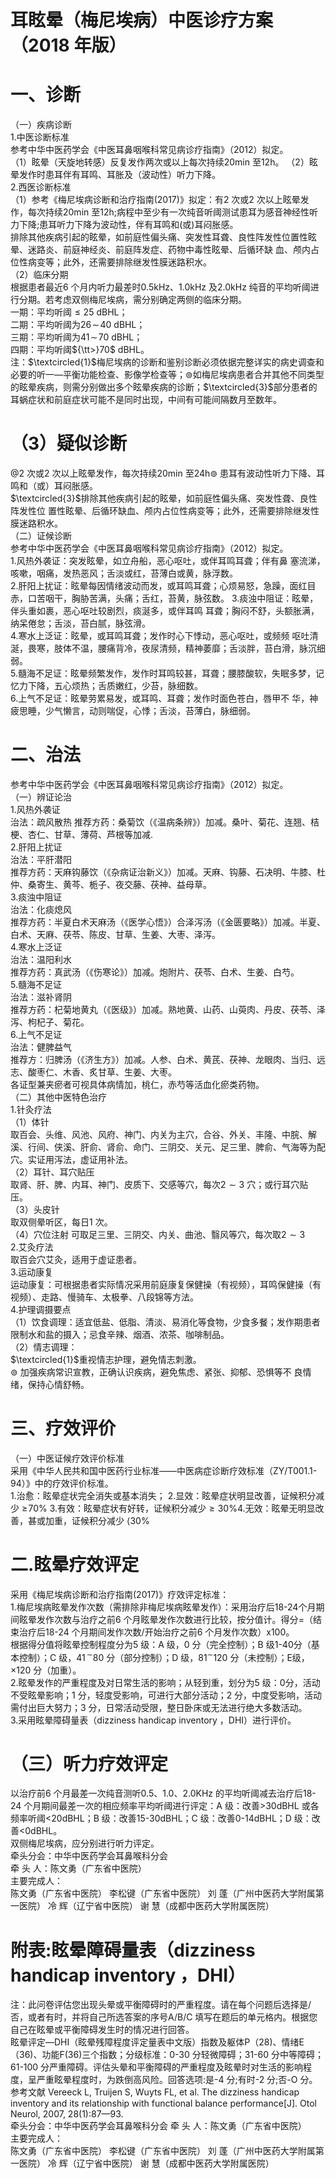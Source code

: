 # 耳眩晕（梅尼埃病）中医诊疗方案 （2018 年版）  
# 一、诊断  
（一）疾病诊断  
1.中医诊断标准  
参考中华中医药学会《中医耳鼻咽喉科常见病诊疗指南》（2012）拟定。  
（1）眩晕（天旋地转感）反复发作两次或以上每次持续20min 至12h。 （2）眩晕发作时患耳伴有耳鸣、耳胀及（波动性）听力下降。  
2.西医诊断标准  
（1）参考《梅尼埃病诊断和治疗指南(2017)》拟定：有2 次或2 次以上眩晕发作，每次持续20min 至12h;病程中至少有一次纯音听阈测试患耳为感音神经性听力下降;患耳听力下降为波动性，伴有耳鸣和(或)耳闷胀感。  
排除其他疾病引起的眩晕，如前庭性偏头痛、突发性耳聋、良性阵发性位置性眩晕、迷路炎、前庭神经炎、前庭阵发症、药物中毒性眩晕、后循环缺 血、颅内占位性病变等；此外，还需要排除继发性膜迷路积水。  
（2）临床分期  
根据患者最近6 个月内听力最差时0.5kHz、1.0kHz 及2.0kHz 纯音的平均听阈进行分期。若考虑双侧梅尼埃病，需分别确定两侧的临床分期。  
一期：平均听阈${\leqslant}25$ dBHL；  
二期：平均听阈为$26\!\sim\!40$ dBHL；  
三期：平均听阈为$41\!\sim\!70$ dBHL；  
四期：平均听阈${\tt>}70$ dBHL。  
注：$\textcircled{1}$梅尼埃病的诊断和鉴别诊断必须依据完整详实的病史调查和必要的听一—平衡功能检查、影像学检查等；$\circledcirc$如梅尼埃病患者合并其他不同类型的眩晕疾病，则需分别做出多个眩晕疾病的诊断；$\textcircled{3}$部分患者的耳蜗症状和前庭症状可能不是同时出现，中间有可能间隔数月至数年。  
# （3）疑似诊断  
$@2$ 次或2 次以上眩晕发作，每次持续20min 至$24\mathrm{h}$$\circledcirc$ 患耳有波动性听力下降、耳鸣和（或）耳闷胀感。  
$\textcircled{3}$排除其他疾病引起的眩晕，如前庭性偏头痛、突发性聋、良性阵发性位 置性眩晕、后循环缺血、颅内占位性病变等；此外，还需要排除继发性膜迷路积水。  
（二）证候诊断  
参考中华中医药学会《中医耳鼻咽喉科常见病诊疗指南》（2012）拟定。  
1.风热外袭证：突发眩晕，如立舟船，恶心呕吐，或伴耳鸣耳聋；伴有鼻 塞流涕，咳嗽，咽痛，发热恶风；舌淡或红，苔薄白或黄，脉浮数。  
2.肝阳上扰证：眩晕每因情绪波动而发，或耳鸣耳聋；心烦易怒，急躁，面红目赤，口苦咽干，胸胁苦满，头痛；舌红，苔黄，脉弦数。  3.痰浊中阻证：眩晕，伴头重如裹，恶心呕吐较剧烈，痰涎多，或伴耳鸣 耳聋；胸闷不舒，头额胀满，纳呆倦怠；舌淡，苔白腻，脉弦滑。  
4.寒水上泛证：眩晕，或耳鸣耳聋；发作时心下悸动，恶心呕吐，或频频 呕吐清涎，畏寒，肢体不温，腰痛背冷，夜尿清频，精神萎靡；舌淡胖，苔白滑，脉沉细弱。  
5.髓海不足证：眩晕频繁发作，发作时耳鸣较甚，耳聋；腰膝酸软，失眠多梦，记忆力下降，五心烦热；舌质嫩红，少苔，脉细数。  
6.上气不足证：眩晕劳累易发，或耳鸣、耳聋；发作时面色苍白，唇甲不 华，神疲思睡，少气懒言，动则喘促，心悸；舌淡，苔薄白，脉细弱。  
# 二、治法  
参考中华中医药学会《中医耳鼻咽喉科常见病诊疗指南》（2012）拟定。  
（一）辨证论治  
1.风热外袭证  
治法：疏风散热  推荐方药：桑菊饮（《温病条辨》）加减。桑叶、菊花、连翘、桔梗、杏仁、甘草、薄荷、芦根等加减.  
2.肝阳上扰证  
治法：平肝潜阳  
推荐方药：天麻钩藤饮（《杂病证治新义》）加减。天麻、钩藤、石决明、牛膝、杜仲、桑寄生、黄芩、栀子、夜交藤、茯神、益母草。  
3.痰浊中阻证  
治法：化痰熄风  
推荐方药：半夏白术天麻汤（《医学心悟》）合泽泻汤（《金匮要略》）加减。半夏、白术、天麻、茯苓、陈皮、甘草、生姜、大枣、泽泻。  
4.寒水上泛证  
治法：温阳利水  
推荐方药：真武汤（《伤寒论》）加减。炮附片、茯苓、白术、生姜、白芍。  
5.髓海不足证  
治法：滋补肾阴  
推荐方药：杞菊地黄丸（《医级》）加减。熟地黄、山药、山萸肉、丹皮、茯苓、泽泻、枸杞子、菊花。  
6.上气不足证  
治法：健脾益气  
推荐方：归脾汤（《济生方》）加减。人参、白术、黄芪、茯神、龙眼肉、当归、远志、酸枣仁、木香、炙甘草、生姜、大枣。  
各证型兼夹瘀者可视具体病情加，桃仁，赤芍等活血化瘀类药物。  
（二）其他中医特色治疗  
1.针灸疗法  
（1）体针  
取百会、头维、风池、风府、神门、内关为主穴，合谷、外关、丰隆、中脘、解溪、行间、侠溪、肝俞、肾俞、命门、三阴交、关元、足三里、脾俞、气海等为配穴。实证用泻法，虚证用补法。  
（2）耳针、耳穴贴压  
取肾、肝、脾、内耳、神门、皮质下、交感等穴，每次$2{\sim}3$ 穴；或行耳穴贴压。  
（3）头皮针  
取双侧晕听区，每日1 次。  
（4）穴位注射  可取足三里、三阴交、内关、曲池、翳风等穴，每次取$2{\sim}3$  
2.艾灸疗法  
取百会穴艾灸，适用于虚证患者。  
3.运动康复  
运动康复：可根据患者实际情况采用前庭康复保健操（有视频），耳鸣保健操（有视频）、走路、慢骑车、太极拳、八段锦等方法。  
4.护理调摄要点  
（1）饮食调理：适宜低盐、低脂、清淡、易消化等食物，少食多餐；发作期患者限制水和盐的摄入；忌食辛辣、烟酒、浓茶、咖啡制品。  
（2）情志调理：  
$\textcircled{1}$重视情志护理，避免情志刺激。  
$\circledcirc$ 加强疾病常识宣教，正确认识疾病，避免焦虑、紧张、抑郁、恐惧等不 良情绪，保持心情舒畅。  
# 三、疗效评价  
（一）中医证候疗效评价标准  
采用《中华人民共和国中医药行业标准——中医病症诊断疗效标准（ZY/T001.1-94）》中的疗效评价标准。  
1.治愈：眩晕症状完全消失或基本消失； 2.显效：眩晕症状明显改善，证候积分减少 $\geqslant\!70\%$ 3.有效：眩晕症状有好转，证候积分减少${\geqslant}30\%$4.无效：眩晕无明显改善，甚或加重，证候积分减少 $\langle30\%$  
# 二.眩晕疗效评定  
采用《梅尼埃病诊断和治疗指南(2017)》疗效评定标准：  
1.梅尼埃病眩晕发作次数（需排除非梅尼埃病眩晕发作）：采用治疗后18-24个月期间眩晕发作次数与治疗之前6 个月眩晕发作次数进行比较，按分值计。得分$=$（结束治疗后18-24 个月期间发作次数/开始治疗之前6 个月发作次数）x100。  
根据得分值将眩晕控制程度分为5 级：A 级，0 分（完全控制）；B 级1-40分（基本控制）；C 级，$41\,^{\sim}80$ 分（部分控制）；D 级，$81^{\sim}120$ 分（未控制）；E级，$\mathord{\times}120$ 分（加重）。  
2.眩晕发作的严重程度及对日常生活的影响；从轻到重，划分为5 级：0分，活动不受眩晕影响；1 分，轻度受影响，可进行大部分活动；2 分，中度受影响，活动需付出巨大努力；3 分，日常活动受限，整日卧床或无法进行绝大多数活动。  
3.采用眩晕障碍量表（dizziness handicap inventory ，DHI）进行评价。  
# （三）听力疗效评定  
以治疗前6 个月最差一次纯音测听0.5、1.0、2.0KHz 的平均听阈减去治疗后18-24 个月期间最差一次的相应频率平均听阈进行评定：A 级：改善>30dBHL 或各频率听阈<20dBHL；B 级：改善15-30dBHL；C 级：改善0-14dBHL；D 级：改善<0dBHL。  
双侧梅尼埃病，应分别进行听力评定。  
牵头分会：中华中医药学会耳鼻喉科分会  
牵 头 人：陈文勇（广东省中医院）  
主要完成人：  
陈文勇（广东省中医院） 李松键（广东省中医院） 刘  蓬（广州中医药大学附属第一医院） 冷  辉（辽宁省中医院） 谢  慧（成都中医药大学附属医院）  
# 附表:眩晕障碍量表（dizziness handicap inventory ，DHI）  
注：此问卷评估您出现头晕或平衡障碍时的严重程度。请在每个问题后选择是/否，或者有时，并将自己所选答案的序号$\mathrm{A}/\mathrm{B}/\mathrm{C}$ 填写在题后的单元格内。根据您自己在眩晕或平衡障碍发生时的情况进行回答。  
眩晕评定—DHI（眩晕残障程度评定量表中文版）指数及躯体P（28)、情绪E（36)、功能F(36)三个指数；分级标准：0-30 分轻微障碍；31-60 分中等障碍；61-100 分严重障碍。评估头晕和平衡障碍的严重程度及眩晕时对生活的影响程度，呈严重眩晕程度时，为跌倒高风险。回答选项:是-4 分;有时-2 分;否-O 分。  
参考文献 Vereeck L, Truijen S, Wuyts FL, et al. The dizziness handicap inventory and its relationship  with functional balance performance[J]. Otol Neurol, 2007, 28(1):87—93.  
牵头分会：中华中医药学会耳鼻喉科分会 牵 头 人：陈文勇（广东省中医院）  
主要完成人：  
陈文勇（广东省中医院） 李松键（广东省中医院） 刘  蓬（广州中医药大学附属第一医院） 冷  辉（辽宁省中医院） 谢  慧（成都中医药大学附属医院）  